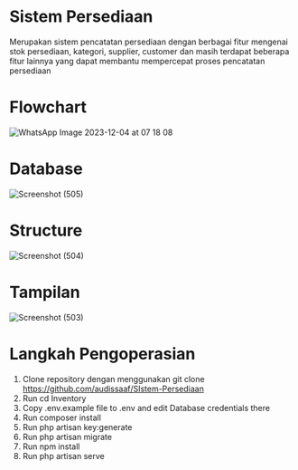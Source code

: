 # Sistem Persediaan
Merupakan sistem pencatatan persediaan dengan berbagai fitur mengenai stok persediaan, kategori, supplier, customer dan masih terdapat beberapa fitur lainnya yang dapat membantu mempercepat proses pencatatan persediaan

# Flowchart
![WhatsApp Image 2023-12-04 at 07 18 08](https://github.com/audissaaf/SIstem-Persediaan/assets/152130379/8aba3818-4112-485d-a7ef-eef865c77dad)

# Database
![Screenshot (505)](https://github.com/audissaaf/SIstem-Persediaan/assets/152130379/6c03385e-c6b1-48be-8ede-d10d43f504b7)

# Structure
![Screenshot (504)](https://github.com/audissaaf/SIstem-Persediaan/assets/152130379/67d420a5-1e35-414f-a22d-a82c641838d4)

# Tampilan
![Screenshot (503)](https://github.com/audissaaf/SIstem-Persediaan/assets/152130379/0681eef4-da2b-4a4e-9f9e-abfc915dcbae)

# Langkah Pengoperasian
1. Clone repository dengan menggunakan git clone https://github.com/audissaaf/SIstem-Persediaan
2. Run cd Inventory
3. Copy .env.example file to .env and edit Database credentials there
4. Run composer install
5. Run php artisan key:generate
6. Run php artisan migrate
7. Run npm install
8. Run php artisan serve


